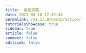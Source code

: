 ```yaml
---
title:  最佳实践
date: 2021-03-16 17:19:43
permalink: /v1.17.0/bestpractice/
tutorialsShowcase: true
sidebar: true
article: false 
comment: false
editLink: false
---
```


